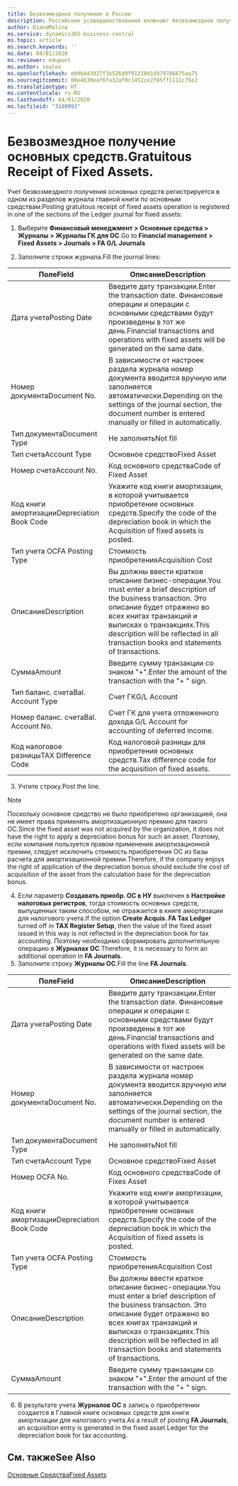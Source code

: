 ```yaml
---
title: Безвозмездное получение в России
description: Российские усовершенствования включают безвозмездное получение основных средств.
author: DianaMalina
ms.service: dynamics365-business-central
ms.topic: article
ms.search.keywords: ''
ms.date: 04/01/2020
ms.reviewer: edupont
ms.author: soalex
ms.openlocfilehash: eb9b443d27f3b526d9f91218d1d979786675aa75
ms.sourcegitcommit: 88e4b30eaf6fa32af0c1452ce2f85ff1111c75e2
ms.translationtype: HT
ms.contentlocale: ru-RU
ms.lasthandoff: 04/01/2020
ms.locfileid: "3180993"
---
```

# <a name="gratuitous-receipt-of-fixed-assets"></a><span data-ttu-id="87698-103">Безвозмездное получение основных средств.</span><span class="sxs-lookup"><span data-stu-id="87698-103">Gratuitous Receipt of Fixed Assets.</span></span>

<span data-ttu-id="87698-104">Учет безвозмездного получения основных средств регистрируется в одном из разделов журнала главной книги по основным средствам:</span><span class="sxs-lookup"><span data-stu-id="87698-104">Posting gratuitous receipt of fixed assets operation is registered in one of the sections of the Ledger journal for fixed assets:</span></span>

1. <span data-ttu-id="87698-105">Выберите **Финансовый менеджмент > Основные средства > Журналы > Журналы ГК для ОС**.</span><span class="sxs-lookup"><span data-stu-id="87698-105">Go to **Financial management > Fixed Assets > Journals > FA G/L Journals**</span></span>

2. <span data-ttu-id="87698-106">Заполните строки журнала.</span><span class="sxs-lookup"><span data-stu-id="87698-106">Fill the journal lines:</span></span>

| <span data-ttu-id="87698-107">Поле</span><span class="sxs-lookup"><span data-stu-id="87698-107">Field</span></span>                  | <span data-ttu-id="87698-108">Описание</span><span class="sxs-lookup"><span data-stu-id="87698-108">Description</span></span>                                                  |
| ---------------------- | ------------------------------------------------------------ |
| <span data-ttu-id="87698-109">Дата учета</span><span class="sxs-lookup"><span data-stu-id="87698-109">Posting Date</span></span>           | <span data-ttu-id="87698-110">Введите дату транзакции.</span><span class="sxs-lookup"><span data-stu-id="87698-110">Enter the transaction date.</span></span> <span data-ttu-id="87698-111">Финансовые операции и операции с основными средствами будут произведены в тот же день.</span><span class="sxs-lookup"><span data-stu-id="87698-111">Financial transactions and operations with fixed assets will be generated on the same date.</span></span> |
| <span data-ttu-id="87698-112">Номер документа</span><span class="sxs-lookup"><span data-stu-id="87698-112">Document No.</span></span>           | <span data-ttu-id="87698-113">В зависимости от настроек раздела журнала номер документа вводится вручную или заполняется автоматически.</span><span class="sxs-lookup"><span data-stu-id="87698-113">Depending on the settings of the journal section, the document number is entered manually or filled in automatically.</span></span> |
| <span data-ttu-id="87698-114">Тип документа</span><span class="sxs-lookup"><span data-stu-id="87698-114">Document Type</span></span>          | <span data-ttu-id="87698-115">Не заполнять</span><span class="sxs-lookup"><span data-stu-id="87698-115">Not fill</span></span>                                                     |
| <span data-ttu-id="87698-116">Тип счета</span><span class="sxs-lookup"><span data-stu-id="87698-116">Account Type</span></span>           | <span data-ttu-id="87698-117">Основное средство</span><span class="sxs-lookup"><span data-stu-id="87698-117">Fixed Asset</span></span>                                                  |
| <span data-ttu-id="87698-118">Номер счета</span><span class="sxs-lookup"><span data-stu-id="87698-118">Account No.</span></span>            | <span data-ttu-id="87698-119">Код основного средства</span><span class="sxs-lookup"><span data-stu-id="87698-119">Code of Fixed Asset</span></span>                                          |
| <span data-ttu-id="87698-120">Код книги амортизации</span><span class="sxs-lookup"><span data-stu-id="87698-120">Depreciation Book Code</span></span> | <span data-ttu-id="87698-121">Укажите код книги амортизации, в которой учитывается приобретение основных средств.</span><span class="sxs-lookup"><span data-stu-id="87698-121">Specify the code of the depreciation book in which the Acquisition of fixed assets is posted.</span></span> |
| <span data-ttu-id="87698-122">Тип учета ОС</span><span class="sxs-lookup"><span data-stu-id="87698-122">FA Posting Type</span></span>        | <span data-ttu-id="87698-123">Стоимость приобретения</span><span class="sxs-lookup"><span data-stu-id="87698-123">Acquisition Cost</span></span>                                             |
| <span data-ttu-id="87698-124">Описание</span><span class="sxs-lookup"><span data-stu-id="87698-124">Description</span></span>            | <span data-ttu-id="87698-125">Вы должны ввести краткое описание бизнес-операции.</span><span class="sxs-lookup"><span data-stu-id="87698-125">You must enter a brief description of the business transaction.</span></span> <span data-ttu-id="87698-126">Это описание будет отражено во всех книгах транзакций и выписках о транзакциях.</span><span class="sxs-lookup"><span data-stu-id="87698-126">This description will be reflected in all transaction books and statements of transactions.</span></span> |
| <span data-ttu-id="87698-127">Сумма</span><span class="sxs-lookup"><span data-stu-id="87698-127">Amount</span></span>                 | <span data-ttu-id="87698-128">Введите сумму транзакции со знаком "+".</span><span class="sxs-lookup"><span data-stu-id="87698-128">Enter the amount of the transaction with the "+ " sign.</span></span>      |
| <span data-ttu-id="87698-129">Тип баланс. счета</span><span class="sxs-lookup"><span data-stu-id="87698-129">Bal. Account Type</span></span>      | <span data-ttu-id="87698-130">Счет ГК</span><span class="sxs-lookup"><span data-stu-id="87698-130">G/L Account</span></span>                                                  |
| <span data-ttu-id="87698-131">Номер баланс. счета</span><span class="sxs-lookup"><span data-stu-id="87698-131">Bal. Account No.</span></span>       | <span data-ttu-id="87698-132">Счет ГК для учета отложенного дохода.</span><span class="sxs-lookup"><span data-stu-id="87698-132">G/L Account for accounting of deferred income.</span></span>               |
| <span data-ttu-id="87698-133">Код налоговое разницы</span><span class="sxs-lookup"><span data-stu-id="87698-133">TAX Difference Code</span></span>    | <span data-ttu-id="87698-134">Код налоговой разницы для приобретения основных средств.</span><span class="sxs-lookup"><span data-stu-id="87698-134">Tax difference code for the acquisition of fixed assets.</span></span>     |

3. <span data-ttu-id="87698-135">Учтите строку.</span><span class="sxs-lookup"><span data-stu-id="87698-135">Post the line.</span></span>

> [!NOTE]
> <span data-ttu-id="87698-136">Поскольку основное средство не было приобретено организацией, она не имеет права применять амортизационную премию для такого ОС.</span><span class="sxs-lookup"><span data-stu-id="87698-136">Since the fixed asset was not acquired by the organization, it does not have the right to apply a depreciation bonus for such an asset.</span></span> <span data-ttu-id="87698-137">Поэтому, если компания пользуется правом применения амортизационной премии, следует исключить стоимость приобретения ОС из базы расчета для амортизационной премии.</span><span class="sxs-lookup"><span data-stu-id="87698-137">Therefore, if the company enjoys the right of application of the depreciation bonus should exclude the cost of acquisition of the asset from the calculation base for the depreciation bonus.</span></span>

4. <span data-ttu-id="87698-138">Если параметр **Создавать приобр. ОС в НУ** выключен в **Настройке налоговых регистров**, тогда стоимость основных средств, выпущенных таким способом, не отражается в книге амортизации для налогового учета.</span><span class="sxs-lookup"><span data-stu-id="87698-138">If the option **Create Acquis. FA Tax Ledger** turned off in **TAX Register Setup**, then the value of the fixed asset issued in this way is not reflected in the depreciation book for tax accounting.</span></span> <span data-ttu-id="87698-139">Поэтому необходимо сформировать дополнительную операцию в **Журналах ОС**.</span><span class="sxs-lookup"><span data-stu-id="87698-139">Therefore, it is necessary to form an additional operation in **FA Journals**.</span></span>
5. <span data-ttu-id="87698-140">Заполните строку **Журналы ОС**.</span><span class="sxs-lookup"><span data-stu-id="87698-140">Fill the line **FA Journals**.</span></span>

| <span data-ttu-id="87698-141">Поле</span><span class="sxs-lookup"><span data-stu-id="87698-141">Field</span></span>                  | <span data-ttu-id="87698-142">Описание</span><span class="sxs-lookup"><span data-stu-id="87698-142">Description</span></span>                                                  |
| ---------------------- | ------------------------------------------------------------ |
| <span data-ttu-id="87698-143">Дата учета</span><span class="sxs-lookup"><span data-stu-id="87698-143">Posting Date</span></span>           | <span data-ttu-id="87698-144">Введите дату транзакции.</span><span class="sxs-lookup"><span data-stu-id="87698-144">Enter the transaction date.</span></span> <span data-ttu-id="87698-145">Финансовые операции и операции с основными средствами будут произведены в тот же день.</span><span class="sxs-lookup"><span data-stu-id="87698-145">Financial transactions and operations with fixed assets will be generated on the same date.</span></span> |
| <span data-ttu-id="87698-146">Номер документа</span><span class="sxs-lookup"><span data-stu-id="87698-146">Document No.</span></span>           | <span data-ttu-id="87698-147">В зависимости от настроек раздела журнала номер документа вводится вручную или заполняется автоматически.</span><span class="sxs-lookup"><span data-stu-id="87698-147">Depending on the settings of the journal section, the document number is entered manually or filled in automatically.</span></span> |
| <span data-ttu-id="87698-148">Тип документа</span><span class="sxs-lookup"><span data-stu-id="87698-148">Document Type</span></span>          | <span data-ttu-id="87698-149">Не заполнять</span><span class="sxs-lookup"><span data-stu-id="87698-149">Not fill</span></span>                                                     |
| <span data-ttu-id="87698-150">Тип счета</span><span class="sxs-lookup"><span data-stu-id="87698-150">Account Type</span></span>           | <span data-ttu-id="87698-151">Основное средство</span><span class="sxs-lookup"><span data-stu-id="87698-151">Fixed Asset</span></span>                                                  |
| <span data-ttu-id="87698-152">Номер ОС</span><span class="sxs-lookup"><span data-stu-id="87698-152">FA No.</span></span>                 | <span data-ttu-id="87698-153">Код основного средства</span><span class="sxs-lookup"><span data-stu-id="87698-153">Code of Fixes Asset</span></span>                                          |
| <span data-ttu-id="87698-154">Код книги амортизации</span><span class="sxs-lookup"><span data-stu-id="87698-154">Depreciation Book Code</span></span> | <span data-ttu-id="87698-155">Укажите код книги амортизации, в которой учитывается приобретение основных средств.</span><span class="sxs-lookup"><span data-stu-id="87698-155">Specify the code of the depreciation book in which the Acquisition of fixed assets is posted.</span></span> |
| <span data-ttu-id="87698-156">Тип учета ОС</span><span class="sxs-lookup"><span data-stu-id="87698-156">FA Posting Type</span></span>        | <span data-ttu-id="87698-157">Стоимость приобретения</span><span class="sxs-lookup"><span data-stu-id="87698-157">Acquisition Cost</span></span>                                             |
| <span data-ttu-id="87698-158">Описание</span><span class="sxs-lookup"><span data-stu-id="87698-158">Description</span></span>            | <span data-ttu-id="87698-159">Вы должны ввести краткое описание бизнес-операции.</span><span class="sxs-lookup"><span data-stu-id="87698-159">You must enter a brief description of the business transaction.</span></span> <span data-ttu-id="87698-160">Это описание будет отражено во всех книгах транзакций и выписках о транзакциях.</span><span class="sxs-lookup"><span data-stu-id="87698-160">This description will be reflected in all transaction books and statements of transactions.</span></span> |
| <span data-ttu-id="87698-161">Сумма</span><span class="sxs-lookup"><span data-stu-id="87698-161">Amount</span></span>                 | <span data-ttu-id="87698-162">Введите сумму транзакции со знаком "+".</span><span class="sxs-lookup"><span data-stu-id="87698-162">Enter the amount of the transaction with the "+ " sign.</span></span>      |

6. <span data-ttu-id="87698-163">В результате учета **Журналов ОС** в запись о приобретении создается в Главной книге основных средств для книги амортизации для налогового учета.</span><span class="sxs-lookup"><span data-stu-id="87698-163">As a result of posting **FA Journals**, an acquisition entry is generated in the fixed asset Ledger for the depreciation book for tax accounting.</span></span>

## <a name="see-also"></a><span data-ttu-id="87698-164">См. также</span><span class="sxs-lookup"><span data-stu-id="87698-164">See Also</span></span>

[<span data-ttu-id="87698-165">Основные Средства</span><span class="sxs-lookup"><span data-stu-id="87698-165">Fixed Assets</span></span>](fixed-assets.md)
